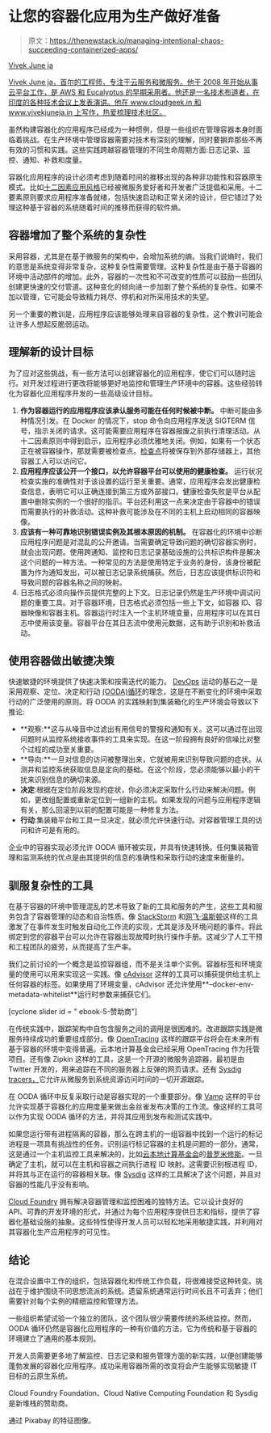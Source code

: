 # 让您的容器化应用为生产做好准备

> 原文：<https://thenewstack.io/managing-intentional-chaos-succeeding-containerized-apps/>

[](http://www.vivekjuneja.in)

[Vivek June ja](http://www.vivekjuneja.in)

[Vivek June ja，首尔的工程师，专注于云服务和微服务。他于 2008 年开始从事云平台工作，是 AWS 和 Eucalyptus 的早期采用者。他还是一名技术布道者，在印度的各种技术会议上发表演讲。他在 www.cloudgeek.in 和 www.vivekjuneja.in 上写作，热爱梳理技术社区。](http://www.vivekjuneja.in)

[](http://www.vivekjuneja.in)[](http://www.vivekjuneja.in)

虽然构建容器化的应用程序已经成为一种惯例，但是一些组织在管理容器本身时面临着挑战。在生产环境中管理容器需要对技术有深刻的理解，同时要摒弃那些不再有效的习惯和实践。这些实践跨越容器管理的不同生命周期方面:日志记录、监控、通知、补救和度量。

容器化应用程序的设计必须考虑到随着时间的推移出现的各种非功能性和容器原生模式。比如[十二因素应用风格](https://thenewstack.io/12-factor-app-streamlines-application-development/)已经被微服务爱好者和开发者广泛提倡和采用。十二要素原则要求应用程序准备就绪，包括快速启动和正常关闭的设计，但它错过了处理这种基于容器的系统随着时间的推移而获得的软件熵。

## 容器增加了整个系统的复杂性

采用容器，尤其是在基于微服务的架构中，会增加系统的熵。当我们说熵时，我们的意思是系统变得非常复杂，这种复杂性需要管理。这种复杂性是由于基于容器的环境中活动部件的增加。此外，容器的一次性和不可改变的性质可以鼓励一些团队创建更快速的交付管道。这种变化的倾向进一步加剧了整个系统的复杂性。如果不加以管理，它可能会导致精力耗尽、停机和对所采用技术的失望。

另一个重要的教训是，应用程序应该能够处理来自容器的复杂性，这个教训可能会让许多人想起反脆弱运动。

## 理解新的设计目标

为了应对这些挑战，有一些方法可以创建容器化的应用程序，使它们可以随时运行。对开发过程进行更改将能够更好地监控和管理生产环境中的容器。这些经验转化为容器化应用程序开发的一些高级设计目标。

1.  **作为容器运行的应用程序应该承认服务可能在任何时候被中断。**
    中断可能由多种情况引发。在 Docker 的情况下，stop 命令向应用程序发送 SIGTERM 信号，指示关闭的请求。这可能需要应用程序在容器报废之前执行清理活动。从十二因素原则中得到启示，应用程序必须优雅地关闭。例如，如果有一个状态正在被容器操作，那就需要被检查点。[检查点](http://criu.org/Main_Page)将被保存到外部存储器上，其他容器工人可以访问它。
2.  **应用程序应该公开一个接口，以允许容器平台可以使用的健康检查。**
    运行状况检查实施的准确性对于该设置的运行至关重要。通常，应用程序会发出健康检查信息，表明它可以正确连接到第三方或外部接口。健康检查失败是平台从配置中删除实例的一个很好的指示。平台还利用这一点来决定由于容器中的错误而需要执行的补救活动。这种补救可能涉及在不同的主机上启动相同的容器映像。
3.  **应该有一种可靠地识别错误实例及其根本原因的机制。**
    在容器化的环境中诊断应用程序问题是对混乱的公开邀请。当需要确定导致问题的确切容器实例时，就会出现问题。使用跨通知、监控和日志记录基础设施的公共标识构件是解决这个问题的一种方法。一种常见的方法是使用特定于业务的身份，该身份被配置为作为通知发出，可以被日志记录系统捕获。然后，日志应该提供标识符和导致问题的容器名称之间的映射。
4.  日志格式必须向操作员提供完整的上下文。日志记录仍然是生产环境中调试问题的重要工具。对于容器环境，日志格式必须包括一些上下文，如容器 ID、容器映像和容器主机。容器运行时注入一个主机环境变量，应用程序可以在其日志中使用该变量。容器平台在其日志流中使用元数据，这有助于识别和补救活动。

## 使用容器做出敏捷决策

快速敏捷的环境提供了快速决策和按需迭代的能力。 [DevOps](/category/devops/) 运动的基石之一是采用观察、定位、决定和行动 [(OODA)循环](http://www.artofmanliness.com/2014/09/15/ooda-loop/)的理念，这是在不断变化的环境中采取行动的广泛使用的原则。将 OODA 的实践映射到集装箱化的生产环境会导致以下推论:

*   **观察:**这与从噪音中过滤出有用信号的警报和通知有关。这可以通过在出现问题时从监控系统接收事件的工具来实现。在这一阶段拥有良好的信噪比对整个过程的成功至关重要。
*   **导向:**一旦对信息的访问被整理出来，它就被用来识别导致问题的症状。从测井和监控系统获取信息是定向的基础。在这个阶段，您必须能够以最小的干扰来识别信息的确切来源。
*   **决定**:根据在定位阶段发现的症状，你必须决定采取什么行动来解决问题。例如，更改组配置或重新定位到一组新的主机。如果发现的问题与应用程序逻辑有关，那么回滚到以前的配置可能是一种修复方法。
*   **行动**:集装箱平台和工具一旦决定，就必须允许快速行动。对容器管理工具的访问和许可是有用的。

企业中的容器实现必须允许 OODA 循环被实现，并具有快速转换。任何集装箱管理和监测系统的优点是由其提供的信息的准确性和采取行动的速度来衡量的。

## 驯服复杂性的工具

在基于容器的环境中管理混乱的艺术导致了新的工具和服务的产生，这些工具和服务包含了容器管理的动态和自治性质。像 [StackStorm](https://stackstorm.com/) 和[网飞·温斯顿](http://techblog.netflix.com/2016/08/introducing-winston-event-driven.html)这样的工具激发了在事件发生时触发自动化工作流的实现，尤其是涉及环境问题的事件。将此绑定到您的容器平台可以允许在容器出现故障时执行操作手册。这减少了人工干预和工程团队的疲劳，从而提高了生产率。

我们之前讨论的一个概念是监控容器组，而不是关注单个实例。容器标签和环境变量的使用可以用来实现这一实践。像 [cAdvisor](https://github.com/google/cadvisor) 这样的工具可以捕获提供给主机上任何容器的标签。如果使用了环境变量，cAdvisor 还允许使用**–docker-env-metadata-whitelist**运行时参数来捕获它们。

[cyclone slider id = " ebook-5-赞助商"]

在传统实践中，跟踪架构中自包含服务之间的调用是很困难的。改进跟踪实践是微服务持续成功的重要组成部分。像 [OpenTracing](http://opentracing.io/) 这样的跟踪平台将会在未来所有基于容器的环境中变得普遍。云本地计算基金会已经采用 OpenTracing 作为托管项目。还有像 Zipkin 这样的工具，这是一个开源的微服务追踪器，最初是由 Twitter 开发的，用来追踪在不同的服务器上反弹的网页请求。还有 [Sysdig tracers，](https://github.com/draios/sysdig/wiki/Tracers)它允许从微服务到系统资源访问时间的一切开源跟踪。

在 OODA 循环中反复采取行动是容器实现的一个重要部分。像 [Vamp](http://vamp.io/) 这样的平台允许实现基于容器化的应用度量来做出金丝雀发布决策的工作流。像这样的工具可以作为实现 OODA 循环的方法，并将其应用到发布和测试实践中。

如果您运行带有进程隔离的容器，那么在跨主机的一组容器中找到一个运行的标记进程是一项具有挑战性的任务。识别运行标记容器的主机是问题的一部分。通常，这是通过一个主机监控工具来解决的，比如[云本地计算基金会](https://www.cncf.io/)的[普罗米修斯](https://prometheus.io/)。一旦确定了主机，就可以在主机和容器之间执行进程 ID 映射。这需要识别根进程 ID，并将其与正在运行的容器相关联。像 [Sysdig](http://www.sysdig.org/) 这样的工具解决了这个问题，并且对容器的性能几乎没有影响。

[Cloud Foundry](https://www.cloudfoundry.org/) 拥有解决容器管理和监控困难的独特方法。它以设计良好的 API、可靠的开发环境的形式，并通过为每个应用程序提供日志和指标，提供了容器化基础设施的抽象。这些特性使得开发人员可以轻松地采用敏捷实践，并利用对其容器化生产应用程序的可见性。

## 结论

在混合设置中工作的组织，包括容器化和传统工作负载，将很难接受这种转变。挑战在于维护围绕不同思想流派的系统。遗留系统通常运行时间长且不可丢弃；他们需要针对每个实例的精细监控和管理方法。

一些组织希望试验一个独立的团队，这个团队很少需要传统的系统监控。然而，OODA 循环仍然是容器化应用程序的一种有价值的方法，它为传统和基于容器的环境建立了通用的基本规则。

开发人员需要更多地了解监控、日志记录和服务管理方面的新实践，以便创建能够蓬勃发展的容器化应用程序。成功采用容器所需的改变将会产生能够实现敏捷 IT 目标的云原生系统。

Cloud Foundry Foundation、Cloud Native Computing Foundation 和 Sysdig 是新堆栈的赞助商。

通过 Pixabay 的特征图像。

<svg xmlns:xlink="http://www.w3.org/1999/xlink" viewBox="0 0 68 31" version="1.1"><title>Group</title> <desc>Created with Sketch.</desc></svg>